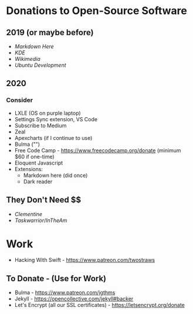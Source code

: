 # Donations to Open-Source Software

## 2019 (or maybe before)

* *Markdown Here*
* *KDE*
* *Wikimedia* 
* *Ubuntu Development*

## 2020


### Consider

* LXLE (OS on purple laptop)
* Settings Sync extension, VS Code
* Subscribe to Medium
* Zeal
* Apexcharts (if I continue to use)
* Bulma ("")
* Free Code Camp - https://www.freecodecamp.org/donate (minimum $60 if one-time)
* Eloquent Javascript
* Extensions:
    * Markdown here (did once)
    * Dark reader

## They Don't Need $$

* *Clementine*
* *Taskwarrior*/*InTheAm*


# Work

* Hacking With Swift - https://www.patreon.com/twostraws

## To Donate - (Use for Work)

* Bulma - https://www.patreon.com/jgthms
* Jekyll - https://opencollective.com/jekyll#backer 
* Let's Encrypt (all our SSL certificates) - https://letsencrypt.org/donate
